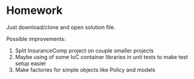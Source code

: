 # Homework

Just download/clone and open solution file.



Possible improvements:
  1. Split InsuranceComp project on couple smaller projects
  2. Maybe using of some IoC container libraries in unit tests to make test setup easier
  3. Make factories for simple objects like Policy and models
 
